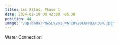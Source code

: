 ```yaml
---
title: Los Altos, Phase 1
date: 2024-02-19 00:42:00 -06:00
position: 44
image: "/uploads/PHASE%201_WATER%20CONNECTION.jpg"
---
```


Water Connection